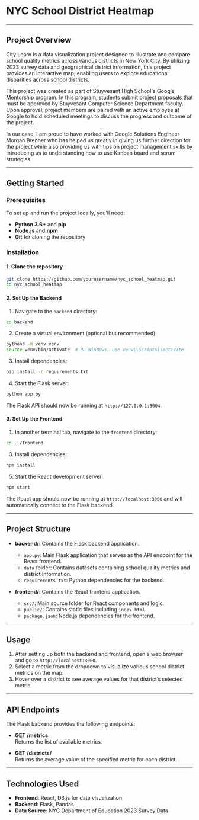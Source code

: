 # NYC School District Heatmap

---

## Project Overview
City Learn is a data visualization project designed to illustrate and compare school quality metrics across various districts in New York City. By utilizing 2023 survey data and geographical district information, this project provides an interactive map, enabling users to explore educational disparities across school districts. 

This project was created as part of Stuyvesant High School's Google Mentorship program. In this program, students submit project proposals that must be approved by Stuyvesant Computer Science Department faculty. Upon approval, project members are paired with an active employee at Google to hold scheduled meetings to discuss the progress and outcome of the project.

In our case, I am proud to have worked with Google Solutions Engineer Morgan Brenner who has helped us greatly in giving us further direction for the project while also providing us with tips on project management skills by introducing us to understanding how to use Kanban board and scrum strategies. 

---

## Getting Started

### Prerequisites
To set up and run the project locally, you’ll need:
- **Python 3.6+** and **pip**
- **Node.js** and **npm**
- **Git** for cloning the repository

### Installation

#### 1. Clone the repository
```bash
git clone https://github.com/yourusername/nyc_school_heatmap.git  
cd nyc_school_heatmap
```

#### 2. Set Up the Backend
1. Navigate to the `backend` directory:
```bash
cd backend
```

2. Create a virtual environment (optional but recommended):
```bash
python3 -m venv venv  
source venv/bin/activate  # On Windows, use venv\\Scripts\\activate
```

3. Install dependencies:
```bash
pip install -r requirements.txt  
```

4. Start the Flask server:
```bash  
python app.py
```

The Flask API should now be running at `http://127.0.0.1:5004`.

#### 3. Set Up the Frontend
1. In another terminal tab, navigate to the `frontend` directory:
```bash 
cd ../frontend
```

3. Install dependencies:
```bash
npm install
``` 

5. Start the React development server:
```bash 
npm start
```  

The React app should now be running at `http://localhost:3000` and will automatically connect to the Flask backend.

---

## Project Structure

- **backend/**: Contains the Flask backend application.
  - `app.py`: Main Flask application that serves as the API endpoint for the React frontend.
  - `data` folder: Contains datasets containing school quality metrics and district information.
  - `requirements.txt`: Python dependencies for the backend.

- **frontend/**: Contains the React frontend application.
  - `src/`: Main source folder for React components and logic.
  - `public/`: Contains static files including `index.html`.
  - `package.json`: Node.js dependencies for the frontend.

---

## Usage

1. After setting up both the backend and frontend, open a web browser and go to `http://localhost:3000`.
2. Select a metric from the dropdown to visualize various school district metrics on the map.
3. Hover over a district to see average values for that district’s selected metric.

---

## API Endpoints

The Flask backend provides the following endpoints:

- **GET /metrics**  
Returns the list of available metrics.

- **GET /districts/<metric>**  
Returns the average value of the specified metric for each district.

---

## Technologies Used

- **Frontend**: React, D3.js for data visualization
- **Backend**: Flask, Pandas
- **Data Source**: NYC Department of Education 2023 Survey Data

